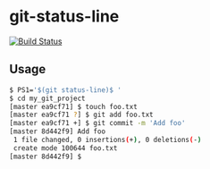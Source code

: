 # git-status-line

[![Build Status](https://travis-ci.org/chasetopher/git-status-line.svg?branch=master)](https://travis-ci.org/chasetopher/git-status-line)

## Usage

```bash
$ PS1='$(git status-line)$ '
$ cd my_git_project
[master ea9cf71] $ touch foo.txt
[master ea9cf71 ?] $ git add foo.txt
[master ea9cf71 +] $ git commit -m 'Add foo'
[master 8d442f9] Add foo
 1 file changed, 0 insertions(+), 0 deletions(-)
 create mode 100644 foo.txt
[master 8d442f9] $
```
